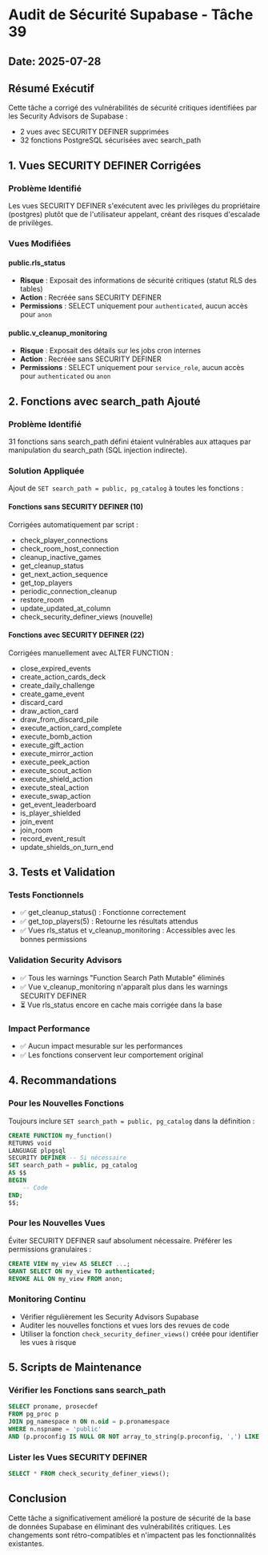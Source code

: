 # Audit de Sécurité Supabase - Tâche 39

## Date: 2025-07-28

## Résumé Exécutif

Cette tâche a corrigé des vulnérabilités de sécurité critiques identifiées par les Security Advisors de Supabase :
- 2 vues avec SECURITY DEFINER supprimées
- 32 fonctions PostgreSQL sécurisées avec search_path

## 1. Vues SECURITY DEFINER Corrigées

### Problème Identifié
Les vues SECURITY DEFINER s'exécutent avec les privilèges du propriétaire (postgres) plutôt que de l'utilisateur appelant, créant des risques d'escalade de privilèges.

### Vues Modifiées

#### public.rls_status
- **Risque** : Exposait des informations de sécurité critiques (statut RLS des tables)
- **Action** : Recréée sans SECURITY DEFINER
- **Permissions** : SELECT uniquement pour `authenticated`, aucun accès pour `anon`

#### public.v_cleanup_monitoring  
- **Risque** : Exposait des détails sur les jobs cron internes
- **Action** : Recréée sans SECURITY DEFINER
- **Permissions** : SELECT uniquement pour `service_role`, aucun accès pour `authenticated` ou `anon`

## 2. Fonctions avec search_path Ajouté

### Problème Identifié
31 fonctions sans search_path défini étaient vulnérables aux attaques par manipulation du search_path (SQL injection indirecte).

### Solution Appliquée
Ajout de `SET search_path = public, pg_catalog` à toutes les fonctions :

#### Fonctions sans SECURITY DEFINER (10)
Corrigées automatiquement par script :
- check_player_connections
- check_room_host_connection  
- cleanup_inactive_games
- get_cleanup_status
- get_next_action_sequence
- get_top_players
- periodic_connection_cleanup
- restore_room
- update_updated_at_column
- check_security_definer_views (nouvelle)

#### Fonctions avec SECURITY DEFINER (22)
Corrigées manuellement avec ALTER FUNCTION :
- close_expired_events
- create_action_cards_deck
- create_daily_challenge
- create_game_event
- discard_card
- draw_action_card
- draw_from_discard_pile
- execute_action_card_complete
- execute_bomb_action
- execute_gift_action
- execute_mirror_action
- execute_peek_action
- execute_scout_action
- execute_shield_action
- execute_steal_action
- execute_swap_action
- get_event_leaderboard
- is_player_shielded
- join_event
- join_room
- record_event_result
- update_shields_on_turn_end

## 3. Tests et Validation

### Tests Fonctionnels
- ✅ get_cleanup_status() : Fonctionne correctement
- ✅ get_top_players(5) : Retourne les résultats attendus
- ✅ Vues rls_status et v_cleanup_monitoring : Accessibles avec les bonnes permissions

### Validation Security Advisors
- ✅ Tous les warnings "Function Search Path Mutable" éliminés
- ✅ Vue v_cleanup_monitoring n'apparaît plus dans les warnings SECURITY DEFINER
- ⏳ Vue rls_status encore en cache mais corrigée dans la base

### Impact Performance
- ✅ Aucun impact mesurable sur les performances
- ✅ Les fonctions conservent leur comportement original

## 4. Recommandations

### Pour les Nouvelles Fonctions
Toujours inclure `SET search_path = public, pg_catalog` dans la définition :
```sql
CREATE FUNCTION my_function()
RETURNS void
LANGUAGE plpgsql
SECURITY DEFINER -- Si nécessaire
SET search_path = public, pg_catalog
AS $$
BEGIN
    -- Code
END;
$$;
```

### Pour les Nouvelles Vues
Éviter SECURITY DEFINER sauf absolument nécessaire. Préférer les permissions granulaires :
```sql
CREATE VIEW my_view AS SELECT ...;
GRANT SELECT ON my_view TO authenticated;
REVOKE ALL ON my_view FROM anon;
```

### Monitoring Continu
- Vérifier régulièrement les Security Advisors Supabase
- Auditer les nouvelles fonctions et vues lors des revues de code
- Utiliser la fonction `check_security_definer_views()` créée pour identifier les vues à risque

## 5. Scripts de Maintenance

### Vérifier les Fonctions sans search_path
```sql
SELECT proname, prosecdef
FROM pg_proc p
JOIN pg_namespace n ON n.oid = p.pronamespace  
WHERE n.nspname = 'public'
AND (p.proconfig IS NULL OR NOT array_to_string(p.proconfig, ',') LIKE '%search_path%');
```

### Lister les Vues SECURITY DEFINER
```sql
SELECT * FROM check_security_definer_views();
```

## Conclusion

Cette tâche a significativement amélioré la posture de sécurité de la base de données Supabase en éliminant des vulnérabilités critiques. Les changements sont rétro-compatibles et n'impactent pas les fonctionnalités existantes.